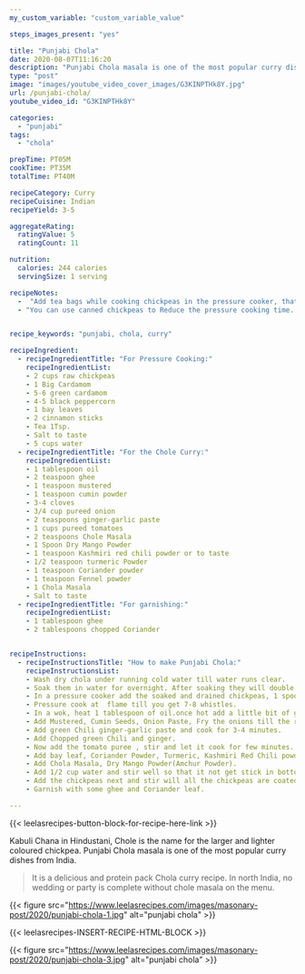 ```yaml
---
my_custom_variable: "custom_variable_value"

steps_images_present: "yes"

title: "Punjabi Chola"
date: 2020-08-07T11:16:20
description: "Punjabi Chola masala is one of the most popular curry dishes from India. Chole is the name for the larger and lighter coloured chickpea."
type: "post"
image: "images/youtube_video_cover_images/G3KINPTHk8Y.jpg"
url: /punjabi-chola/
youtube_video_id: "G3KINPTHk8Y"

categories: 
  - "punjabi"
tags:
  - "chola"

prepTime: PT05M
cookTime: PT35M
totalTime: PT40M

recipeCategory: Curry
recipeCuisine: Indian
recipeYield: 3-5

aggregateRating:
  ratingValue: 5
  ratingCount: 11

nutrition:
  calories: 244 calories
  servingSize: 1 serving

recipeNotes: 
  -  "Add tea bags while cooking chickpeas in the pressure cooker, that’s because the tea bags help in giving chole a dark brown/black color."
  - "You can use canned chickpeas to Reduce the pressure cooking time. I do not prefer to use canned products and processed food. But the choice is yours."


recipe_keywords: "punjabi, chola, curry"

recipeIngredient:
  - recipeIngredientTitle: "For Pressure Cooking:"
    recipeIngredientList: 
    - 2 cups raw chickpeas
    - 1 Big Cardamom
    - 5-6 green cardamom 
    - 4-5 black peppercorn
    - 1 bay leaves
    - 2 cinnamon sticks
    - Tea 1Tsp.
    - Salt to taste
    - 5 cups water
  - recipeIngredientTitle: "For the Chole Curry:"
    recipeIngredientList: 
    - 1 tablespoon oil
    - 2 teaspoon ghee
    - 1 teaspoon mustered
    - 1 teaspoon cumin powder
    - 3-4 cloves
    - 3/4 cup pureed onion 
    - 2 teaspoons ginger-garlic paste
    - 1 cups pureed tomatoes 
    - 2 teaspoons Chole Masala
    - 1 Spoon Dry Mango Powder
    - 1 teaspoon Kashmiri red chili powder or to taste
    - 1/2 teaspoon turmeric Powder
    - 1 teaspoon Coriander powder
    - 1 teaspoon Fennel powder
    - 1 Chola Masala
    - Salt to taste
  - recipeIngredientTitle: "For garnishing:"
    recipeIngredientList: 
    - 1 tablespoon ghee
    - 2 tablespoons chopped Coriander


recipeInstructions:
  - recipeInstructionsTitle: "How to make Punjabi Chola:"
    recipeInstructionsList:
    - Wash dry chola under running cold water till water runs clear.
    - Soak them in water for overnight. After soaking they will double up in size. drain the water.
    - In a pressure cooker add the soaked and drained chickpeas, 1 spoon tea , bay leaves, cardamom Big and Green, cinnamon stick, black pepper, cloves, salt and 4 to 5 cups water. 
    - Pressure cook at  flame till you get 7-8 whistles. 
    - In a wok, heat 1 tablespoon of oil.once hot add a little bit of ghee for taste and Aroma.
    - Add Mustered, Cumin Seeds, Onion Paste, Fry the onions till the raw smell goes away and they are light golden brown in color.
    - Add green Chili ginger-garlic paste and cook for 3-4 minutes.
    - Add Chopped green Chili and ginger.
    - Now add the tomato puree , stir and let it cook for few minutes.
    - Add bay leaf, Coriander Powder, Turmeric, Kashmiri Red Chili powder (for Colour), Fennel Powder, Salt to taste.
    - Add Chola Masala, Dry Mango Powder(Amchur Powder).
    - Add 1/2 cup water and stir well so that it not get stick in bottom, add Kasuri Methi and Lid for few minute.
    - Add the chickpeas next and stir will all the chickpeas are coated with the spices, around 2 minutes.
    - Garnish with some ghee and Coriander leaf.

---
```


{{< leelasrecipes-button-block-for-recipe-here-link >}}


Kabuli Chana in Hindustani, Chole is the name for the larger and lighter coloured chickpea. Punjabi Chola masala is one of the most popular curry dishes from India. 

> It is a delicious and protein pack Chola curry recipe. In north India, no wedding or party is complete without chole masala on the menu.

{{< figure src="https://www.leelasrecipes.com/images/masonary-post/2020/punjabi-chola-1.jpg" alt="punjabi chola" >}}



{{< leelasrecipes-INSERT-RECIPE-HTML-BLOCK >}}

{{< figure src="https://www.leelasrecipes.com/images/masonary-post/2020/punjabi-chola-3.jpg" alt="punjabi chola" >}}

